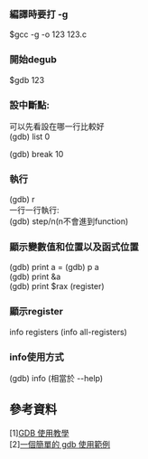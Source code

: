 ### 編譯時要打 -g  
$gcc -g -o 123 123.c  

### 開始degub  
$gdb 123  

### 設中斷點:  
可以先看設在哪一行比較好  
(gdb) list 0  

(gdb) break 10  

### 執行  
(gdb) r  
一行一行執行:  
(gdb) step/n(n不會進到function)  

### 顯示變數值和位置以及函式位置  
(gdb) print a  =  (gdb) p a  
(gdb) print &a  
(gdb) print $rax (register)  


### 顯示register  
info registers (info all-registers)  

### info使用方式  
(gdb) info  (相當於 --help)  

## 參考資料  
[1][GDB 使用教學](https://henrybear327.gitbooks.io/gitbook_tutorial/content/Linux/GDB/index.html)  
[2][一個簡單的 gdb 使用範例](http://puremonkey2010.blogspot.com/2010/07/gdb-gdb.html)  
